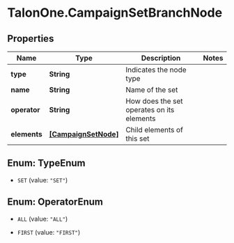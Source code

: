 # TalonOne.CampaignSetBranchNode

## Properties
Name | Type | Description | Notes
------------ | ------------- | ------------- | -------------
**type** | **String** | Indicates the node type | 
**name** | **String** | Name of the set | 
**operator** | **String** | How does the set operates on its elements | 
**elements** | [**[CampaignSetNode]**](CampaignSetNode.md) | Child elements of this set | 


<a name="TypeEnum"></a>
## Enum: TypeEnum


* `SET` (value: `"SET"`)




<a name="OperatorEnum"></a>
## Enum: OperatorEnum


* `ALL` (value: `"ALL"`)

* `FIRST` (value: `"FIRST"`)




